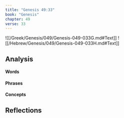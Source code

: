 ```yaml
---
title: "Genesis 49:33"
book: "Genesis"
chapter: 49
verse: 33
---
```

![[/Greek/Genesis/049/Genesis-049-033G.md#Text]]
![[/Hebrew/Genesis/049/Genesis-049-033H.md#Text]]

## Analysis

#### Words

#### Phrases

#### Concepts

## Reflections
